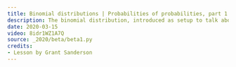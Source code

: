 ```yaml
---
title: Binomial distributions | Probabilities of probabilities, part 1
description: The binomial distribution, introduced as setup to talk about the beta distribution
date: 2020-03-15
video: 8idr1WZ1A7Q
source: _2020/beta/beta1.py
credits:
- Lesson by Grant Sanderson
---
```

